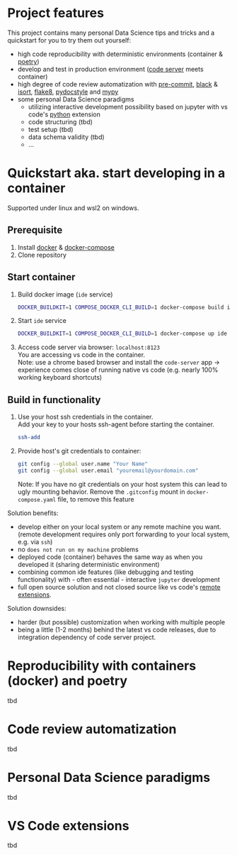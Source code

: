 # Project features
This project contains many personal Data Science tips and tricks and a quickstart for you to try them out yourself:

- high code reproducibility with deterministic environments (container & [poetry](https://python-poetry.org/))
- develop and test in production environment ([code server](https://coder.com/docs/code-server/latest) meets container)
- high degree of code review automatization with [pre-commit](https://pre-commit.com/), [black](https://black.readthedocs.io/en/stable/) & [isort](https://pycqa.github.io/isort/), [flake8](https://flake8.pycqa.org/en/latest/), [pydocstyle](http://www.pydocstyle.org/en/stable/) and [mypy](http://mypy-lang.org/)
- some personal Data Science paradigms
    - utilizing interactive development possibility based on jupyter with vs code's [python](https://open-vsx.org/extension/ms-python/python) extension
    - code structuring (tbd)
    - test setup (tbd)
    - data schema validity (tbd)
    - ...

# Quickstart aka. start developing in a container

Supported under linux and wsl2 on windows.

## Prerequisite
1. Install [docker](https://docs.docker.com/engine/install/) & [docker-compose](https://docs.docker.com/compose/install/)
2. Clone repository

## Start container
1. Build docker image (`ide` service)
    ```bash
    DOCKER_BUILDKIT=1 COMPOSE_DOCKER_CLI_BUILD=1 docker-compose build ide
    ```

2. Start `ide` service
    ```bash
    DOCKER_BUILDKIT=1 COMPOSE_DOCKER_CLI_BUILD=1 docker-compose up ide
    ```
3. Access code server via browser: `localhost:8123`\
 You are accessing vs code in the container.\
 Note: use a chrome based browser and install the `code-server` app -> experience comes close of running native vs code (e.g. nearly 100% working keyboard shortcuts)

## Build in functionality
1. Use your host ssh credentials in the container. \
 Add your key to your hosts ssh-agent before starting the container.
    ```bash
    ssh-add
    ```

2. Provide host's git credentials to container:
    ``` bash
    git config --global user.name "Your Name"
    git config --global user.email "youremail@yourdomain.com"
    ```
    Note: If you have no git credentials on your host system this can lead to ugly mounting behavior. Remove the `.gitconfig` mount in `docker-compose.yaml` file, to remove this feature

Solution benefits:
- develop either on your local system or any remote machine you want. (remote development requires only port forwarding to your local system, e.g. via `ssh`)
- no `does not run on my machine` problems
- deployed code (container) behaves the same way as when you developed it (sharing deterministic environment)
- combining common ide features (like debugging and testing functionality) with - often essential - interactive `jupyter` development
- full open source solution and not closed source like vs code's [remote extensions](https://code.visualstudio.com/docs/remote/remote-overview#_remote-development-extension-pack).

Solution downsides:
- harder (but possible) customization when working with multiple people
- being a little (1-2 months) behind the latest vs code releases, due to integration dependency of code server project.

# Reproducibility with containers (docker) and poetry
tbd
# Code review automatization
tbd
# Personal Data Science paradigms
tbd
# VS Code extensions
tbd
